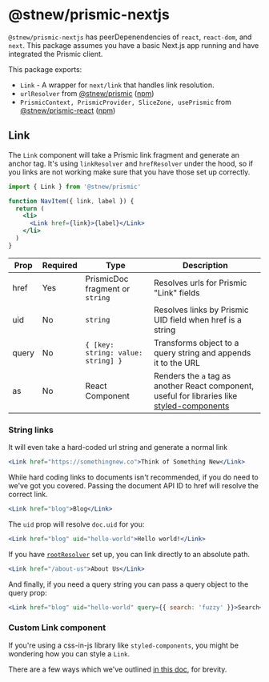 # @stnew/prismic-nextjs

`@stnew/prismic-nextjs` has peerDepenendencies of `react`, `react-dom`, and `next`. This package assumes you have a basic Next.js app running and have integrated the Prismic client.

This package exports:

- `Link` - A wrapper for `next/link` that handles link resolution.
- `urlResolver` from [@stnew/prismic](/packages/prismic) ([npm](https://www.npmjs.com/package/@stnew/prismic))
- `PrismicContext, PrismicProvider, SliceZone, usePrismic` from [@stnew/prismic-react](/packages/prismic-react) ([npm](https://www.npmjs.com/package/@stnew/prismic-react))

## Link

The `Link` component will take a Prismic link fragment and generate an anchor tag. It's using `linkResolver` and `hrefResolver` under the hood, so if you links are not working make sure that you have those set up correctly.

```jsx
import { Link } from '@stnew/prismic'

function NavItem({ link, label }) {
  return (
    <li>
      <Link href={link}>{label}</Link>
    </li>
  )
}
```

Prop  | Required | Type                               | Description
----- | -------- | ---------------------------------- | ----------------------------------------------------------------------------------------------------------------------------
href  | Yes      | PrismicDoc fragment or `string`    | Resolves urls for Prismic "Link" fields
uid   | No       | `string`                           | Resolves links by Prismic UID field when href is a string
query | No       | `{ [key: string: value: string] }` | Transforms object to a query string and appends it to the URL
as    | No       | React Component                    | Renders the `a` tag as another React component, useful for libraries like [styled-components](https://styled-components.com)

### String links

It will even take a hard-coded url string and generate a normal link

```jsx
<Link href="https://somethingnew.co">Think of Something New</Link>
```

While hard coding links to documents isn't recommended, if you do need to we've got you covered. Passing the document API ID to href will resolve the correct link.

```jsx
<Link href="blog">Blog</Link>
```

The `uid` prop will resolve `doc.uid` for you:

```jsx
<Link href="blog" uid="hello-world">Hello world!</Link>
```

If you have [`rootResolver`](/packages/prismic-react) set up, you can link directly to an absolute path.

```jsx
<Link href="/about-us">About Us</Link>
```

And finally, if you need a query string you can pass a query object to the query prop:

```jsx
<Link href="blog" uid="hello-world" query={{ search: 'fuzzy' }}>Search</Link>
```

### Custom Link component

If you're using a css-in-js library like `styled-components`, you might be wondering how you can style a `Link`.

There are a few ways which we've outlined [in this doc](/docs/with-styled-components.md), for brevity.
